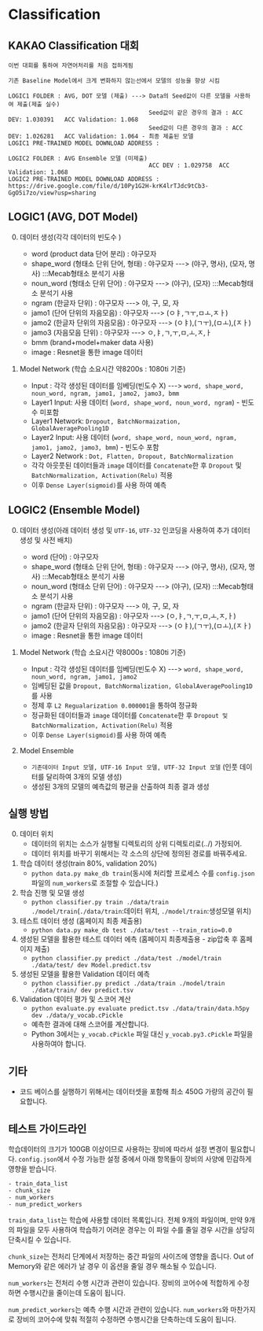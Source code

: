 # Classification

## KAKAO Classification 대회
    이번 대회를 통하여 자연어처리를 처음 접하게됨
    
    기존 Baseline Model에서 크게 변화하지 않는선에서 모델의 성능을 향상 시킴

    LOGIC1 FOLDER : AVG, DOT 모델 (제출) ---> Data의 Seed값이 다른 모델을 사용하여 제출(제출 실수)
                                            Seed값이 같은 경우의 결과 : ACC DEV: 1.030391   ACC Validation: 1.068 
                                            Seed값이 다른 경우의 결과 : ACC DEV: 1.026281   ACC Validation: 1.064 - 최종 제출된 모델
    LOGIC1 PRE-TRAINED MODEL DOWNLOAD ADDRESS : 
    
    LOGIC2 FOLDER : AVG Ensemble 모델 (미제출)
                                            ACC DEV : 1.029758  ACC Validation: 1.068
    LOGIC2 PRE-TRAINED MODEL DOWNLOAD ADDRESS : https://drive.google.com/file/d/10Py1G2H-krK4lrTJdc9tCb3-GgO5i7zo/view?usp=sharing

## LOGIC1 (AVG, DOT Model)

0. 데이터 생성(각각 데이터의 빈도수 )
    - word (product data 단어 분리) : 야구모자
    - shape_word (형태소 단위 단어, 형태) : 야구모자 ---> (야구, 명사), (모자, 명사) :::Mecab형태소 분석기 사용
    - noun_word (형태소 단위 단어) : 야구모자 ---> (야구), (모자) :::Mecab형태소 분석기 사용
    - ngram (한글자 단위) : 야구모자 ---> 야, 구, 모, 자
    - jamo1 (단어 단위의 자음모음) : 야구모자 ---> (ㅇㅑ,ㄱㅜ,ㅁㅗ,ㅈㅏ)
    - jamo2 (한글자 단위의 자음모음) : 야구모자 ---> (ㅇㅑ),(ㄱㅜ),(ㅁㅗ),(ㅈㅏ)
    - jamo3 (자음모음 단위) : 야구모자 ---> ㅇ,ㅑ,ㄱ,ㅜ,ㅁ,ㅗ,ㅈ,ㅏ
    - bmm (brand+model+maker data 사용)
    - image : Resnet을 통한 image 데이터
    
1. Model Network (학습 소요시간 약8200s : 1080ti 기준)
    - Input : 각각 생성된 데이터를 임베딩(빈도수 X) ---> `word, shape_word, noun_word, ngram, jamo1, jamo2, jamo3, bmm`
    - Layer1 Input: 사용 데이터 (`word, shape_word, noun_word, ngram`) - 빈도수 미포함
    - Layer1 Network: `Dropout, BatchNormaization, GlobalAveragePooling1D`
    - Layer2 Input: 사용 데이터 (`word, shape_word, noun_word, ngram, jamo1, jamo2, jamo3, bmm`) - 빈도수 포함
    - Layer2 Network : `Dot, Flatten, Dropout, BatchNormalization`
    - 각각 아웃풋된 데이터들과 `image` 데이터를 `Concatenate`한 후 `Dropout` 및 `BatchNormalization, Activation(Relu)` 적용
    - 이후 `Dense Layer(sigmoid)`를 사용 하여 예측
    
    
## LOGIC2 (Ensemble Model)

0. 데이터 생성(아래 데이터 생성 및 `UTF-16`, `UTF-32` 인코딩을 사용하여 추가 데이터 생성 및 사전 배치)
    - word (단어) : 야구모자
    - shape_word (형태소 단위 단어, 형태) : 야구모자 ---> (야구, 명사), (모자, 명사)  :::Mecab형태소 분석기 사용
    - noun_word (형태소 단위 단어) : 야구모자 ---> (야구), (모자)  :::Mecab형태소 분석기 사용
    - ngram (한글자 단위) : 야구모자 ---> 야, 구, 모, 자
    - jamo1 (단어 단위의 자음모음) : 야구모자 ---> (ㅇ,ㅑ,ㄱ,ㅜ,ㅁ,ㅗ,ㅈ,ㅏ)
    - jamo2 (한글자 단위의 자음모음) : 야구모자 ---> (ㅇㅑ),(ㄱㅜ),(ㅁㅗ),(ㅈㅏ)
    - image : Resnet을 통한 image 데이터
    
1. Model Network (학습 소요시간 약8000s : 1080ti 기준)
    - Input : 각각 생성된 데이터를 임베딩(빈도수 X) ---> `word, shape_word, noun_word, ngram, jamo1, jamo2`
    - 임베딩된 값을 `Dropout, BatchNormalization, GlobalAveragePooling1D`를 사용
    - 정제 후 `L2 Regualarization 0.000001`을 통하여 정규화
    - 정규화된 데이터들과 `image` 데이터를 `Concatenate`한 후 `Dropout 및 BatchNormalization, Activation(Relu)` 적용
    - 이후 `Dense Layer(sigmoid)`를 사용 하여 예측
    
2. Model Ensemble
    - `기존데이터 Input 모델, UTF-16 Input 모델, UTF-32 Input 모델` (인풋 데이터를 달리하여 3개의 모델 생성)
    - 생성된 3개의 모델의 예측값의 평균을 산출하여 최종 결과 생성


## 실행 방법

0. 데이터 위치
    - 데이터의 위치는 소스가 실행될 디렉토리의 상위 디렉토리로(../) 가정되어.
    - 데이터 위치를 바꾸기 위해서는 각 소스의 상단에 정의된 경로를 바꿔주세요.
1. 학습 데이터 생성(train 80%, validation 20%)
    - `python data.py make_db train`(동시에 처리할 프로세스 수를 `config.json`파일의 `num_workers`로 조절할 수 있습니다.)
2. 학습 진행 및 모델 생성
    - `python classifier.py train ./data/train ./model/train`(`./data/train`:데이터 위치, `./model/train`:생성모델 위치)
3. 테스트 데이터 생성 (홈페이지 최종 제출용)
    - `python data.py make_db test ./data/test --train_ratio=0.0` 
4. 생성된 모델을 활용한 테스트 데이터 에측 (홈페이지 최종제출용 - zip압축 후 홈페이지 제출)
    - `python classifier.py predict ./data/test ./model/train ./data/test/ dev Model.predict.tsv`
5. 생성된 모델을 활용한 Validation 데이터 예측
    - `python classifier.py predict ./data/train ./model/train ./data/train/ dev predict.tsv` 
6. Validation 데이터 평가 및 스코어 계산
    - `python evaluate.py evaluate predict.tsv ./data/train/data.h5py dev ./data/y_vocab.cPickle`
    - 예측한 결과에 대해 스코어를 계산합니다.
    - Python 3에서는 `y_vocab.cPickle` 파일 대신 `y_vocab.py3.cPickle` 파일을 사용하여야 합니다.

    
## 기타
- 코드 베이스를 실행하기 위해서는 데이터셋을 포함해 최소 450G 가량의 공간이 필요합니다.

## 테스트 가이드라인
학습데이터의 크기가 100GB 이상이므로 사용하는 장비에 따라서 설정 변경이 필요합니다. `config.json`에서 수정 가능한 설정 중에서 아래 항목들이 장비의 사양에 민감하게 영향을 받습니다.

    - train_data_list
    - chunk_size
    - num_workers
    - num_predict_workers


`train_data_list`는 학습에 사용할 데이터 목록입니다. 전체 9개의 파일이며, 만약 9개의 파일을 모두 사용하여 학습하기 어려운 경우는 이 파일 수를 줄일 경우 시간을 상당히 단축시킬 수 있습니다. 

`chunk_size`는 전처리 단계에서 저장하는 중간 파일의 사이즈에 영향을 줍니다. Out of Memory와 같은 에러가 날 경우 이 옵션을 줄일 경우 해소될 수 있습니다.

`num_workers`는 전처리 수행 시간과 관련이 있습니다. 장비의 코어수에 적합하게 수정하면 수행시간을 줄이는데 도움이 됩니다.

`num_predict_workers`는 예측 수행 시간과 관련이 있습니다. `num_workers`와 마찬가지로 장비의 코어수에 맞춰 적절히 수정하면 수행시간을 단축하는데 도움이 됩니다.

